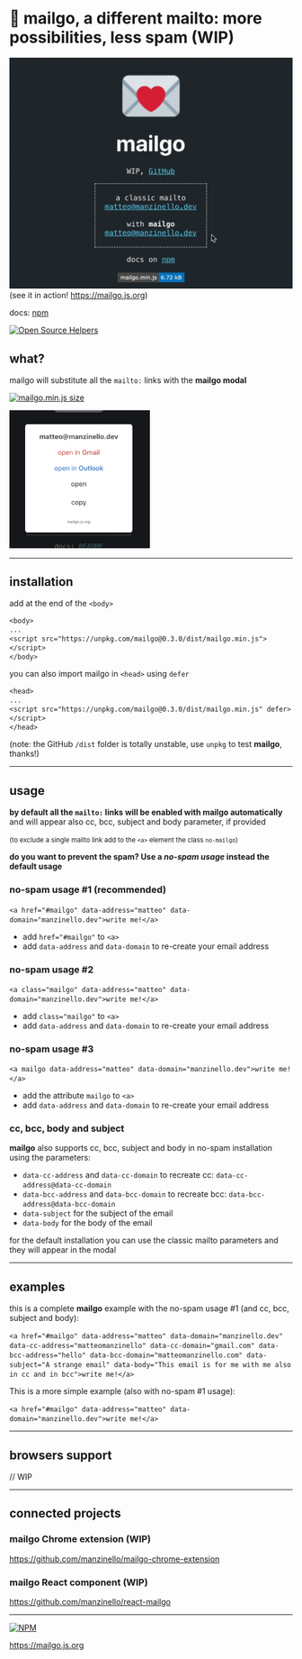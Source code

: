 # 💌 mailgo, a different mailto: more possibilities, less spam (WIP)

![mailgo screencast](/assets/video/mailgo-screencast.gif)
(see it in action! <https://mailgo.js.org>)

docs: <a href="https://www.npmjs.com/package/mailgo">npm</a>

[![Open Source Helpers](https://www.codetriage.com/manzinello/mailgo/badges/users.svg)](https://www.codetriage.com/manzinello/mailgo)

## what?

mailgo will substitute all the `mailto:` links with the **mailgo modal**

[![mailgo.min.js size](https://img.shields.io/github/size/manzinello/mailgo/dist/mailgo.min.js.svg?label=mailgo.min.js&style=flat-square)](https://unpkg.com/mailgo@0.3.0/dist/mailgo.min.js)

<img src="assets/img/screen-1.png" alt="mailgo modal" width="250"/>

---

## installation

add at the end of the `<body>`

```
<body>
...
<script src="https://unpkg.com/mailgo@0.3.0/dist/mailgo.min.js"></script>
</body>
```

you can also import mailgo in `<head>` using `defer`

```
<head>
...
<script src="https://unpkg.com/mailgo@0.3.0/dist/mailgo.min.js" defer></script>
</head>
```

(note: the GitHub `/dist` folder is totally unstable, use `unpkg` to test **mailgo**, thanks!)

---

## usage

**by default all the `mailto:` links will be enabled with mailgo automatically** and will appear also cc, bcc, subject and body parameter, if provided

<small>(to exclude a single mailto link add to the `<a>` element the class `no-mailgo`)</small>

**do you want to prevent the spam? Use a _no-spam usage_ instead the default usage**

### no-spam usage #1 (recommended)

`<a href="#mailgo" data-address="matteo" data-domain="manzinello.dev">write me!</a>`

- add `href="#mailgo"` to `<a>`
- add `data-address` and `data-domain` to re-create your email address

### no-spam usage #2

`<a class="mailgo" data-address="matteo" data-domain="manzinello.dev">write me!</a>`

- add `class="mailgo"` to `<a>`
- add `data-address` and `data-domain` to re-create your email address

### no-spam usage #3

`<a mailgo data-address="matteo" data-domain="manzinello.dev">write me!</a>`

- add the attribute `mailgo` to `<a>`
- add `data-address` and `data-domain` to re-create your email address

### cc, bcc, body and subject

**mailgo** also supports cc, bcc, subject and body in no-spam installation using the parameters:

- `data-cc-address` and `data-cc-domain` to recreate cc: `data-cc-address@data-cc-domain`
- `data-bcc-address` and `data-bcc-domain` to recreate bcc: `data-bcc-address@data-bcc-domain`
- `data-subject` for the subject of the email
- `data-body` for the body of the email

for the default installation you can use the classic mailto parameters and they will appear in the modal

---

## examples

this is a complete **mailgo** example with the no-spam usage #1 (and cc, bcc, subject and body):

`<a href="#mailgo" data-address="matteo" data-domain="manzinello.dev" data-cc-address="matteomanzinello" data-cc-domain="gmail.com" data-bcc-address="hello" data-bcc-domain="matteomanzinello.com" data-subject="A strange email" data-body="This email is for me with me also in cc and in bcc">write me!</a>`

This is a more simple example (also with no-spam #1 usage):

`<a href="#mailgo" data-address="matteo" data-domain="manzinello.dev">write me!</a>`

---

## browsers support

// WIP

---

## connected projects

### mailgo Chrome extension (WIP)

<https://github.com/manzinello/mailgo-chrome-extension>

### mailgo React component (WIP)

<https://github.com/manzinello/react-mailgo>

---

[![NPM](https://nodei.co/npm/mailgo.png?stars=true)](https://www.npmjs.com/package/mailgo)

<https://mailgo.js.org>
